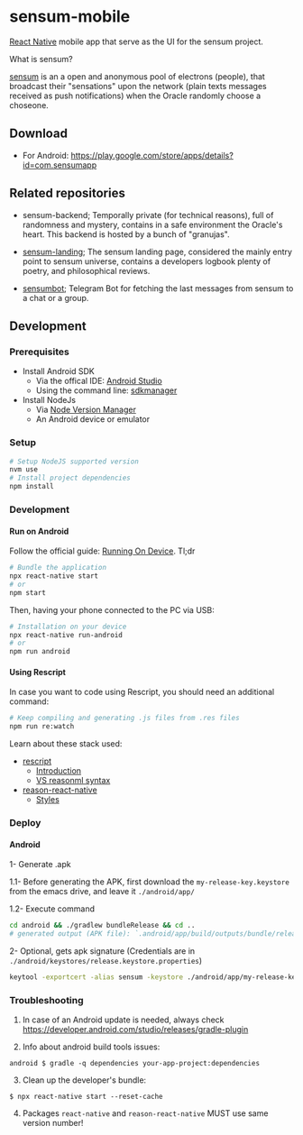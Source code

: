 # sensum-mobile

[React Native](https://reactnative.dev/) mobile app that serve as the UI for the sensum project.

What is sensum? 

[sensum](https://emeks.gitlab.io/sensum/) is an a open and anonymous pool of electrons (people), that broadcast their "sensations" upon the network (plain texts messages received as push notifications) when the Oracle randomly choose a choseone.

## Download

- For Android: https://play.google.com/store/apps/details?id=com.sensumapp

## Related repositories

- sensum-backend; Temporally private (for technical reasons), full of randomness and mystery, contains in a safe environment the Oracle's heart. This backend is hosted by a bunch of "granujas".

- [sensum-landing](https://gitlab.com/emeks/sensum); The sensum landing page, considered the mainly entry point to sensum universe, contains a developers logbook plenty of poetry, and philosophical reviews.

- [sensumbot](https://github.com/ariedro/sensumbot); Telegram Bot for fetching the last messages from sensum to a chat or a group.

## Development

### Prerequisites

- Install Android SDK 
  - Via the offical IDE: [Android Studio](https://developer.android.com/studio)
  - Using the command line: [sdkmanager](https://developer.android.com/studio/command-line/sdkmanager)
- Install NodeJs
  - Via [Node Version Manager](https://github.com/nvm-sh/nvm#node-version-manager---)
  - An Android device or emulator

### Setup

```bash
# Setup NodeJS supported version
nvm use 
# Install project dependencies
npm install
```

### Development

#### Run on Android

Follow the official guide: [Running On Device](https://reactnative.dev/docs/running-on-device). Tl;dr

```bash (console 1)
# Bundle the application
npx react-native start
# or
npm start
```

Then, having your phone connected to the PC via USB:

```bash (console 2)
# Installation on your device
npx react-native run-android
# or 
npm run android
```

#### Using Rescript

In case you want to code using Rescript, you should need an additional command:
```bash (console 3)
# Keep compiling and generating .js files from .res files
npm run re:watch
```

Learn about these stack used:

- [rescript](https://rescript-lang.org/)
  - [Introduction](https://rescript-lang.org/docs/manual/latest/introduction)
  - [VS reasonml syntax](https://rescript-lang.org/docs/manual/latest/migrate-from-bucklescript-reason)
- [reason-react-native](https://reason-react-native.github.io/en/docs/usage/)
  - [Styles](https://reason-react-native.github.io/en/docs/apis/Style/)
  
### Deploy

#### Android

1- Generate .apk

1.1- Before generating the APK, first download the `my-release-key.keystore` from the emacs drive, and leave it `./android/app/`
	
1.2- Execute command
	
```bash
cd android && ./gradlew bundleRelease && cd ..
# generated output (APK file): `.android/app/build/outputs/bundle/release/app.aab`
``` 

2- Optional, gets apk signature (Credentials are in `./android/keystores/release.keystore.properties`)

```bash
keytool -exportcert -alias sensum -keystore ./android/app/my-release-key.keystore | openssl sha1 -binary | openssl base64
```

### Troubleshooting

1. In case of an Android update is needed, always check https://developer.android.com/studio/releases/gradle-plugin


2. Info about android build tools issues:
```
android $ gradle -q dependencies your-app-project:dependencies
```

3. Clean up the developer's bundle:
```
$ npx react-native start --reset-cache
```

4. Packages `react-native` and `reason-react-native` MUST use same version number!

